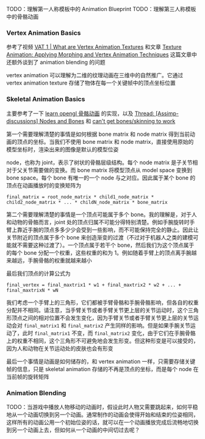 TODO：理解第一人称模板中的 Animation Blueprint
TODO：理解第三人称模板中的骨骼动画
### Vertex Animation Basics
参考了视频 [VAT 1 | What are Vertex Animation Textures](https://www.youtube.com/watch?v=3ep9mkwiOjU) 和文章 [Texture Animation: Applying Morphing and Vertex Animation Techniques](https://medium.com/tech-at-wildlife-studios/texture-animation-techniques-1daecb316657) 这篇文章中还额外谈到了 animation blending 的问题

vertex animation 可以理解为二维的纹理动画在三维中的自然推广。它通过 vertex animation texture 存储了物体在每一个关键帧中的顶点坐标位置
### Skeletal Animation Basics
主要参考了一下 [learn opengl 骨骼动画](https://learnopengl-cn.github.io/08%20Guest%20Articles/2020/01%20Skeletal%20Animation/) 的实现，以及 [Thread: [Assimp-discussions] Nodes and Bones](https://sourceforge.net/p/assimp/mailman/assimp-discussions/thread/op.vmrwicttou3nzj%40flachzange/#msg26657996) 和 [can't get bones/skinning to work](https://sourceforge.net/p/assimp/discussion/817654/thread/5462cbf5/)

第一个需要理解清楚的事情是如何根据 bone matrix 和 node matrix 得到当前动画的顶点的坐标。当我们不使用 bone matrix 和 node matrix，直接使用原始的模型坐标时，渲染出来的图像是默认的模型位姿

node，也称为 joint，表示了树状的骨骼层级结构。每个 node matrix 是子关节相对于父关节需要做的变换。而 bone matrix 将模型顶点从 model space 变换到 bone space。每个 bone 有唯一的一个 node 与之对应。因此属于某个 bone 的顶点在动画播放时的变换矩阵为
```
final_matrix = root_node_matrix * child1_node_matrix * child2_node_matrix * ... * childN_node_matrix * bone_matrix
```
第二个需要理解清楚的事情是一个顶点可能属于多个 bone。我的理解是，对于人和动物的骨骼而言，joint 处的顶点归属不可能分得特别清楚。例如手腕旋转时手臂上靠近手腕的顶点多多少少会受到一些影响，而不可能保持完全的静止。因此让关节附近的顶点属于多个 bone 来创造渐变的过渡（不过对于机器人之类的建模可能就不需要这种过渡了）。一个顶点属于若干个 bone，然后我们为这个顶点属于的每个 bone 分配一个权重，这些权重的和为 1。例如随着手臂上的顶点离手腕越来越远，手腕骨骼的权重就越来越小

最后我们顶点的计算公式为
```
final_vertex = final_maxtrix1 * w1 + final_maxtrix2 * w2 + ... + final_maxtrixN * wN
```
我们考虑一个手臂上的三角形，它们都被手臂骨骼和手腕骨骼影响，但各自的权重分配并不相同。请注意，当手臂关节或者手臂关节更上层的关节运动时，这个三角形顶点之间的相对位置不会发生变化，因为手臂关节或者手臂关节更上层的关节运动会对 `final_matrix1` 和 `final_matrix2` 产生同样的影响。但是如果手腕关节运动了，此时 `final_matrix1` 不变，而 `final_matrix2` 变化，由于它们在手腕骨骼上的权重不相同，这个三角形不可避免地会发生形变。但这种形变是可以接受的，因为人和动物在关节运动处的皮肤也会有形变

最后一个事情是动画是如何储存的，和 vertex animation 一样，只需要存储关键帧的信息，只是 skeletal animation 存储的不再是顶点的坐标，而是每个 node 在当前帧的旋转矩阵
### Animation Blending
TODO：当游戏中播放人物移动的动画时，假设此时人物又需要跳起来，如何平稳地从一个动画切换到另一个动画。通常制作的动画会使得开始和结束的位姿相同，这样所有的动画公用一个初始位姿的话，就可以在一个动画播放完成后流畅地切换到另一个动画上去，但如何从一个动画的中间切过去呢？